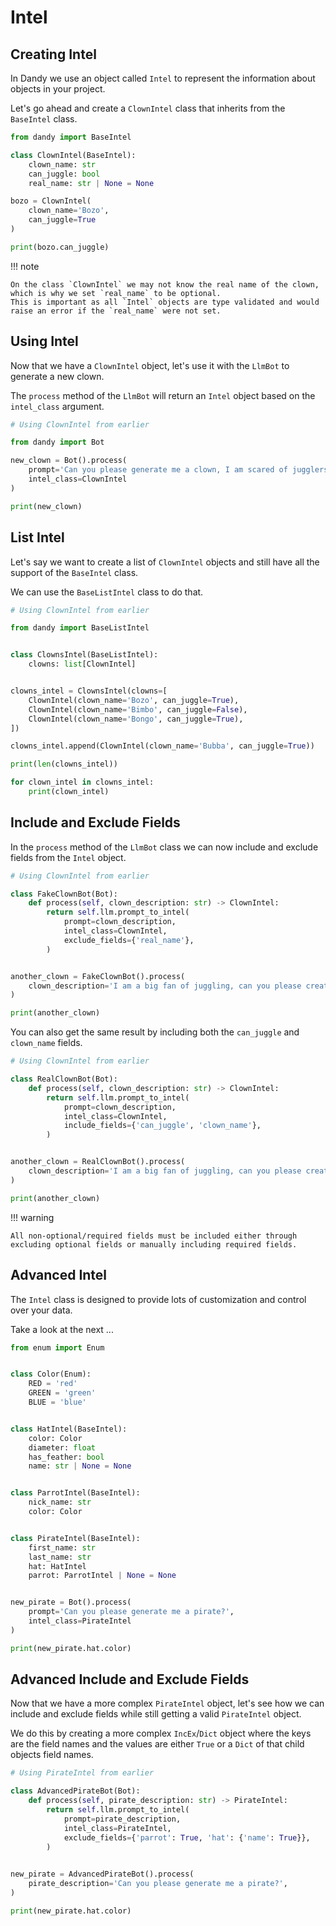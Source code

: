 # Intel

## Creating Intel

In Dandy we use an object called `Intel` to represent the information about objects in your project.

Let's go ahead and create a `ClownIntel` class that inherits from the `BaseIntel` class.

```python exec="True" source="above" source="material-block" session="intel"
from dandy import BaseIntel

class ClownIntel(BaseIntel):
    clown_name: str
    can_juggle: bool
    real_name: str | None = None

bozo = ClownIntel(
    clown_name='Bozo', 
    can_juggle=True
)

print(bozo.can_juggle)
```

!!! note

    On the class `ClownIntel` we may not know the real name of the clown, which is why we set `real_name` to be optional.
    This is important as all `Intel` objects are type validated and would raise an error if the `real_name` were not set.

## Using Intel

Now that we have a `ClownIntel` object, let's use it with the `LlmBot` to generate a new clown.

The `process` method of the `LlmBot` will return an `Intel` object based on the `intel_class` argument.

```python exec="True" source="above" source="material-block" session="intel"
# Using ClownIntel from earlier

from dandy import Bot

new_clown = Bot().process(
    prompt='Can you please generate me a clown, I am scared of jugglers!',
    intel_class=ClownIntel
)

print(new_clown)
```

## List Intel

Let's say we want to create a list of `ClownIntel` objects and still have all the support of the `BaseIntel` class.

We can use the `BaseListIntel` class to do that.

```python exec="True" source="above" source="material-block" session="intel"
# Using ClownIntel from earlier

from dandy import BaseListIntel


class ClownsIntel(BaseListIntel):
    clowns: list[ClownIntel]


clowns_intel = ClownsIntel(clowns=[
    ClownIntel(clown_name='Bozo', can_juggle=True),
    ClownIntel(clown_name='Bimbo', can_juggle=False),
    ClownIntel(clown_name='Bongo', can_juggle=True),
])

clowns_intel.append(ClownIntel(clown_name='Bubba', can_juggle=True))

print(len(clowns_intel))

for clown_intel in clowns_intel:
    print(clown_intel)
```

## Include and Exclude Fields

In the `process` method of the `LlmBot` class we can now include and exclude fields from the `Intel` object.

```python exec="True" source="above" source="material-block" session="intel"
# Using ClownIntel from earlier

class FakeClownBot(Bot):
    def process(self, clown_description: str) -> ClownIntel:
        return self.llm.prompt_to_intel(
            prompt=clown_description,
            intel_class=ClownIntel,
            exclude_fields={'real_name'},
        )


another_clown = FakeClownBot().process(
    clown_description='I am a big fan of juggling, can you please create me a clown!',
)

print(another_clown)
```

You can also get the same result by including both the `can_juggle` and `clown_name` fields.

```python exec="True" source="above" source="material-block" session="intel"
# Using ClownIntel from earlier

class RealClownBot(Bot):
    def process(self, clown_description: str) -> ClownIntel:
        return self.llm.prompt_to_intel(
            prompt=clown_description,
            intel_class=ClownIntel,
            include_fields={'can_juggle', 'clown_name'},
        )


another_clown = RealClownBot().process(
    clown_description='I am a big fan of juggling, can you please create me a clown!',
)

print(another_clown)
```

!!! warning

    All non-optional/required fields must be included either through excluding optional fields or manually including required fields.

## Advanced Intel

The `Intel` class is designed to provide lots of customization and control over your data.

Take a look at the next ...

```python exec="True" source="above" source="material-block" session="intel"
from enum import Enum


class Color(Enum):
    RED = 'red'
    GREEN = 'green'
    BLUE = 'blue'


class HatIntel(BaseIntel):
    color: Color
    diameter: float
    has_feather: bool
    name: str | None = None


class ParrotIntel(BaseIntel):
    nick_name: str
    color: Color


class PirateIntel(BaseIntel):
    first_name: str
    last_name: str
    hat: HatIntel
    parrot: ParrotIntel | None = None


new_pirate = Bot().process(
    prompt='Can you please generate me a pirate?',
    intel_class=PirateIntel
)

print(new_pirate.hat.color)
```

## Advanced Include and Exclude Fields

Now that we have a more complex `PirateIntel` object, let's see how we can include and exclude fields while still getting a valid `PirateIntel` object.

We do this by creating a more complex `IncEx`/`Dict` object where the keys are the field names and the values are either `True` or a `Dict` of that child objects field names.

```python exec="True" source="above" source="material-block" session="intel"
# Using PirateIntel from earlier

class AdvancedPirateBot(Bot):
    def process(self, pirate_description: str) -> PirateIntel:
        return self.llm.prompt_to_intel(
            prompt=pirate_description,
            intel_class=PirateIntel,
            exclude_fields={'parrot': True, 'hat': {'name': True}},
        )
        

new_pirate = AdvancedPirateBot().process(
    pirate_description='Can you please generate me a pirate?',
)

print(new_pirate.hat.color)
```